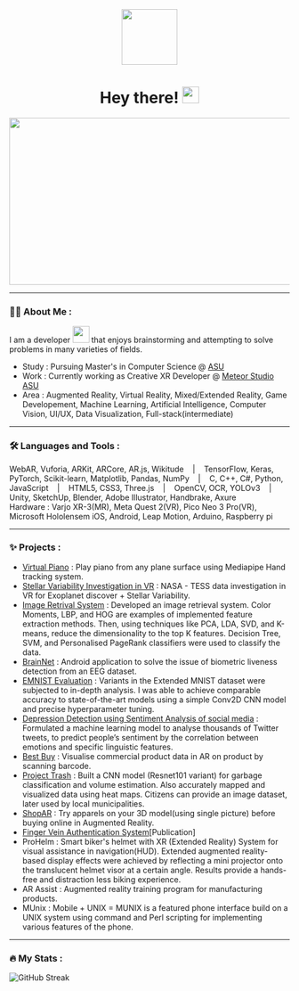 
<!--
**Prakhar-Bhartiya/Prakhar-Bhartiya** is a ✨ _special_ ✨ repository because its `README.md` (this file) appears on your GitHub profile.

Here are some ideas to get you started:

- 🔭 I’m currently working on ...
- 🌱 I’m currently learning ...
- 👯 I’m looking to collaborate on ...
- 🤔 I’m looking for help with ...
- 💬 Ask me about ...
- 📫 How to reach me: ...
- 😄 Pronouns: ...
- ⚡ Fun fact: ...
-->

<div id="header" align="center">
  <img src="https://media.giphy.com/media/LEe5yo2E9Fi3FmuEPK/giphy.gif" width="100"/>
  <h1>
  Hey there!
  <img src="https://media.giphy.com/media/hvRJCLFzcasrR4ia7z/giphy.gif" width="30px"/>
</h1>
</div>

<div align="center">
  <img src="https://media.giphy.com/media/ZVik7pBtu9dNS/giphy.gif" width="600" height="300"/>
</div>

---

### :man_technologist: About Me :
I am a developer <img src="https://media.giphy.com/media/WUlplcMpOCEmTGBtBW/giphy.gif" width="30"> that enjoys brainstorming and attempting to solve problems in many varieties of fields.
- Study : Pursuing Master's in Computer Science  @ [ASU](https://www.asu.edu)
- Work : Currently working as Creative XR Developer @ [Meteor Studio ASU](https://meteor.ame.asu.edu)
- Area : Augmented Reality, Virtual Reality, Mixed/Extended Reality, Game Developement, Machine Learning, Artificial Intelligence, Computer Vision, UI/UX, Data Visualization, Full-stack(intermediate)
---

### :hammer_and_wrench: Languages and Tools :
WebAR, Vuforia, ARKit, ARCore, AR.js, Wikitude &nbsp;&nbsp;&nbsp;|&nbsp;&nbsp;&nbsp; TensorFlow, Keras, PyTorch, Scikit-learn, Matplotlib, Pandas, NumPy &nbsp;&nbsp;&nbsp;|&nbsp;&nbsp;&nbsp; C, C++, C#, Python, JavaScript &nbsp;&nbsp;&nbsp;|&nbsp;&nbsp;&nbsp; HTML5, CSS3, Three.js &nbsp;&nbsp;&nbsp;|&nbsp;&nbsp;&nbsp; OpenCV, OCR, YOLOv3 &nbsp;&nbsp;&nbsp;|&nbsp;&nbsp;&nbsp; Unity, SketchUp, Blender, Adobe Illustrator, Handbrake, Axure
<br>
Hardware : Varjo XR-3(MR), Meta Quest 2(VR), Pico Neo 3 Pro(VR), Microsoft Hololensem iOS, Android, Leap Motion, Arduino, Raspberry pi

---

### ✨ Projects :

- [Virtual Piano](https://github.com/Prakhar-Bhartiya/Virtual_piano) : Play piano from any plane surface using Mediapipe Hand tracking system.
- [Stellar Variability Investigation in VR](https://github.com/Prakhar-Bhartiya/Pixel_NASA-Stellar-Variability-Investigation-in-VR) : NASA - TESS data investigation in VR for Exoplanet discover + Stellar Variability.
- [Image Retrival System](https://github.com/Prakhar-Bhartiya/Image-Retrieval-System) : Developed an image retrieval system. Color Moments, LBP, and HOG are examples of implemented feature extraction methods. Then, using techniques like PCA, LDA, SVD, and K-means, reduce the dimensionality to the top K features. Decision Tree, SVM, and Personalised PageRank classifiers were used to classify the data.
- [BrainNet](https://github.com/Prakhar-Bhartiya/BrainNet) : Android application to solve the issue of biometric liveness detection from an EEG dataset.
- [EMNIST Evaluation](https://github.com/Prakhar-Bhartiya/EMNIST_evaluation_CSE598_Project) : Variants in the Extended MNIST dataset were subjected to in-depth analysis. I was able to achieve comparable accuracy to state-of-the-art models using a simple Conv2D CNN model and precise hyperparameter tuning.
- [Depression Detection using Sentiment Analysis of social media](https://github.com/Prakhar-Bhartiya/SentimentAnalysis) : Formulated a machine learning model to analyse thousands of Twitter tweets, to predict people’s sentiment by the correlation between emotions and specific linguistic features.
- [Best Buy](https://github.com/Prakhar-Bhartiya/Pixi_Best_Buy) : Visualise commercial product data in AR on product by scanning barcode.
- [Project Trash](https://github.com/Prakhar-Bhartiya/Project-Trash) : Built a CNN model (Resnet101 variant) for garbage classification and volume estimation. Also accurately mapped and visualized data using heat maps. Citizens can provide an image dataset, later used by local municipalities.
- [ShopAR](https://github.com/Prakhar-Bhartiya/ShopAR) : Try apparels on your 3D model(using single picture) before buying online in Augmented Reality.
- [Finger Vein Authentication System](https://ieeexplore.ieee.org/document/9402594)\[Publication]
- ProHelm : Smart biker's helmet with XR (Extended Reality) System for visual assistance in navigation(HUD). Extended augmented reality-based display effects were achieved by reflecting a mini projector onto the translucent helmet visor at a certain angle. Results provide a hands-free and distraction less biking experience.
- AR Assist : Augmented reality training program for manufacturing products.
- MUnix : Mobile + UNIX = MUNIX is a featured phone interface build on a UNIX system using command and Perl scripting for implementing various features of the phone. 
---

### :fire: My Stats :
![GitHub Streak](http://github-readme-streak-stats.herokuapp.com?user=prakhar-bhartiya&theme=dark&background=000000)<br>
<img src="https://komarev.com/ghpvc/?username=prakhar-bhartiya&style=flat-square&color=blue" alt=""/>

